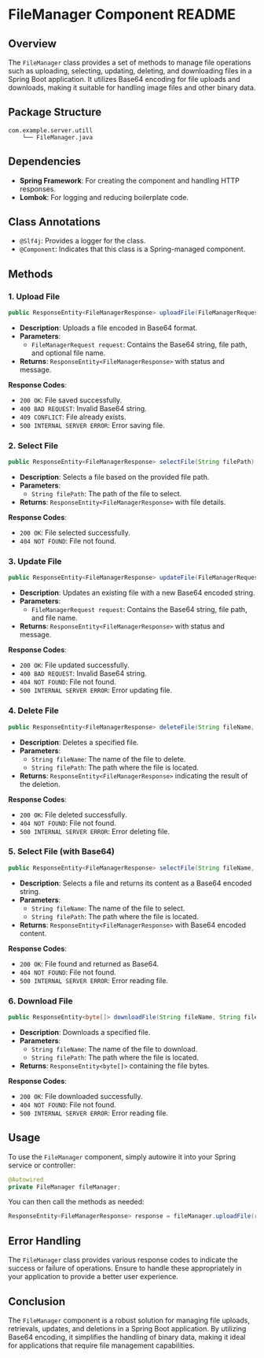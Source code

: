# FileManager Component README

## Overview

The `FileManager` class provides a set of methods to manage file operations such as uploading, selecting, updating, deleting, and downloading files in a Spring Boot application. It utilizes Base64 encoding for file uploads and downloads, making it suitable for handling image files and other binary data.

## Package Structure

```plaintext
com.example.server.utill
    └── FileManager.java
```

## Dependencies

- **Spring Framework**: For creating the component and handling HTTP responses.
- **Lombok**: For logging and reducing boilerplate code.

## Class Annotations

- `@Slf4j`: Provides a logger for the class.
- `@Component`: Indicates that this class is a Spring-managed component.

## Methods

### 1. Upload File

```java
public ResponseEntity<FileManagerResponse> uploadFile(FileManagerRequest request)
```

- **Description**: Uploads a file encoded in Base64 format.
- **Parameters**:
    - `FileManagerRequest request`: Contains the Base64 string, file path, and optional file name.
- **Returns**: `ResponseEntity<FileManagerResponse>` with status and message.

**Response Codes**:
- `200 OK`: File saved successfully.
- `400 BAD REQUEST`: Invalid Base64 string.
- `409 CONFLICT`: File already exists.
- `500 INTERNAL SERVER ERROR`: Error saving file.

### 2. Select File

```java
public ResponseEntity<FileManagerResponse> selectFile(String filePath)
```

- **Description**: Selects a file based on the provided file path.
- **Parameters**:
    - `String filePath`: The path of the file to select.
- **Returns**: `ResponseEntity<FileManagerResponse>` with file details.

**Response Codes**:
- `200 OK`: File selected successfully.
- `404 NOT FOUND`: File not found.

### 3. Update File

```java
public ResponseEntity<FileManagerResponse> updateFile(FileManagerRequest request)
```

- **Description**: Updates an existing file with a new Base64 encoded string.
- **Parameters**:
    - `FileManagerRequest request`: Contains the Base64 string, file path, and file name.
- **Returns**: `ResponseEntity<FileManagerResponse>` with status and message.

**Response Codes**:
- `200 OK`: File updated successfully.
- `400 BAD REQUEST`: Invalid Base64 string.
- `404 NOT FOUND`: File not found.
- `500 INTERNAL SERVER ERROR`: Error updating file.

### 4. Delete File

```java
public ResponseEntity<FileManagerResponse> deleteFile(String fileName, String filePath)
```

- **Description**: Deletes a specified file.
- **Parameters**:
    - `String fileName`: The name of the file to delete.
    - `String filePath`: The path where the file is located.
- **Returns**: `ResponseEntity<FileManagerResponse>` indicating the result of the deletion.

**Response Codes**:
- `200 OK`: File deleted successfully.
- `404 NOT FOUND`: File not found.
- `500 INTERNAL SERVER ERROR`: Error deleting file.

### 5. Select File (with Base64)

```java
public ResponseEntity<FileManagerResponse> selectFile(String fileName, String filePath)
```

- **Description**: Selects a file and returns its content as a Base64 encoded string.
- **Parameters**:
    - `String fileName`: The name of the file to select.
    - `String filePath`: The path where the file is located.
- **Returns**: `ResponseEntity<FileManagerResponse>` with Base64 encoded content.

**Response Codes**:
- `200 OK`: File found and returned as Base64.
- `404 NOT FOUND`: File not found.
- `500 INTERNAL SERVER ERROR`: Error reading file.

### 6. Download File

```java
public ResponseEntity<byte[]> downloadFile(String fileName, String filePath)
```

- **Description**: Downloads a specified file.
- **Parameters**:
    - `String fileName`: The name of the file to download.
    - `String filePath`: The path where the file is located.
- **Returns**: `ResponseEntity<byte[]>` containing the file bytes.

**Response Codes**:
- `200 OK`: File downloaded successfully.
- `404 NOT FOUND`: File not found.
- `500 INTERNAL SERVER ERROR`: Error reading file.

## Usage

To use the `FileManager` component, simply autowire it into your Spring service or controller:

```java
@Autowired
private FileManager fileManager;
```

You can then call the methods as needed:

```java
ResponseEntity<FileManagerResponse> response = fileManager.uploadFile(request);
```

## Error Handling

The `FileManager` class provides various response codes to indicate the success or failure of operations. Ensure to handle these appropriately in your application to provide a better user experience.

## Conclusion

The `FileManager` component is a robust solution for managing file uploads, retrievals, updates, and deletions in a Spring Boot application. By utilizing Base64 encoding, it simplifies the handling of binary data, making it ideal for applications that require file management capabilities.
